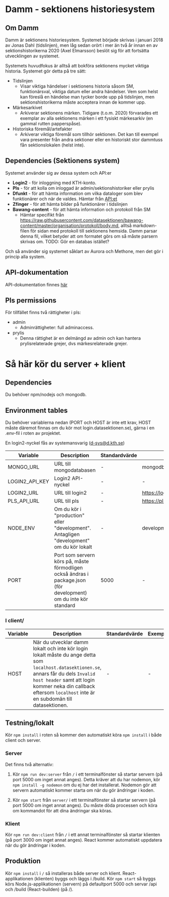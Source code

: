 # Damm - sektionens historiesystem
## Om Damm
Damm är sektionens historiesystem. Systemet började skrivas i januari 2018 av Jonas Dahl (tidslinjen), men låg sedan orört i mer än två år innan en av sektionshistorikerna 2020 (Axel Elmarsson) beslöt sig för att fortsätta utvecklingen av systemet.

Systemets huvudfokus är alltså att bokföra sektionens mycket viktiga historia. Systemet gör detta på tre sätt:
- Tidslinjen
    - Visar viktiga händelser i sektionens historia såsom SM, funktionärsval, viktiga datum eller andra händelser. Vem som helst kan föreslå en händelse man tycker borde upp på tidslinjen, men sektionshistorikerna måste acceptera innan de kommer upp.
- Märkesarkivet
    - Arkiverar sektionens märken. Tidigare (t.o.m. 2020) förvarades ett exemplar av alla sektionens märken i ett fysiskt märkesarkiv (en gammal rutten papperspåse).
- Historiska föremål/artefakter
    - Arkiverar viktiga föremål som tillhör sektionen. Det kan till exempel vara presenter från andra sektioner eller en historiskt stor dammtuss fån sektionslokalen (helst inte).

## Dependencies (Sektionens system)
Systemet använder sig av dessa system och API:er
- **Login2** - för inloggning med KTH-konto.
- **Pls** - för att kolla om inloggad är admin/sektionshistoriker eller prylis
- **Dfunkt** - för att hämta information om vilka dataloger som blev funktionärer och när de valdes. Hämtar från [API:et](https://github.com/datasektionen/dfunkt)
- **Zfinger** - för att hämta bilder på funktionärer i tidslinjen
- **Bawang-content** - för att hämta information och protokoll från SM
    - Hämtar specifikt från https://raw.githubusercontent.com/datasektionen/bawang-content/master/organisation/protokoll/body.md, alltså markdown-filen för sidan med protokoll till sektionens hemsida. Damm parsar denna fil, vilket betyder att om formatet görs om så måste parsern skrivas om. TODO: Gör en databas istället?

Och så använder sig systemet såklart av Aurora och Methone, men det gör i princip alla system.

## API-dokumentation
API-dokumentation finnes [här](API.md)

## Pls permissions
För tillfället finns två rättigheter i pls:
- admin
    - Adminrättigheter: full adminaccess.
- prylis
    - Denna rättighet är en delmängd av admin och kan hantera prylisrelaterade grejer, dvs märkesrelaterade grejer.

# Så här kör du server + klient
## Dependencies
Du behöver npm/nodejs och mongodb.

## Environment tables
Du behöver variablerna nedan (PORT och HOST är inte ett krav, HOST måste däremot finnas om du kör mot login.datasektionen.se), gärna i en .env-fil i roten av projektet.

En login2-nyckel fås av systemansvarig (d-sys@d.kth.se)

| Variable              | Description                           | Standardvärde | Exempelvärde |
|-----------------------|---------------------------------------| --------------| ------------ |
| MONGO_URL             | URL till mongodatabasen               | -             | mongodb://localhost:27017/damm |
| LOGIN2_API_KEY        | Login2 API-nyckel                     | -             | - |
| LOGIN2_URL            | URL till login2                       | -             | https://login.datasektionen.se |
| PLS_API_URL           | URL till pls                          | -             | https://pls.datasektionen.se/api |
| NODE_ENV              | Om du kör i "production" eller "development". Antagligen "development" om du kör lokalt | - | development |
| PORT                  | Port som servern körs på, måste förmodligen också ändras i package.json (för development) om du inte kör standard | 5000 | - |

### I client/
| Variable              | Description                           | Standardvärde | Exempelvärde |
|-----------------------|---------------------------------------| --------------| ------------ |
| HOST                  | När du utvecklar damm lokalt och inte kör login lokalt måste du ange detta som `localhost.datasektionen.se`, annars får du dels `Invalid host header` samt att login kommer neka din callback eftersom `localhost` inte är en subdomän till datasektionen. | -             | - |

## Testning/lokalt

Kör ```npm install``` i roten så kommer den automatiskt köra ```npm install``` i både client och server.

### Server
Det finns två alternativ:

1. Kör ```npm run dev:server``` från ```/``` i ett terminalfönster så startar servern (på port 5000 om inget annat anges). Detta kräver att du har nodemon, kör ```npm install -g nodemon``` om du ej har det installerat. Nodemon gör att servern automatiskt kommer starta om när du gör ändringar i koden.

2. Kör ```npm start``` från ```server/``` i ett terminalfönster så startar servern (på port 5000 om inget annat anges). Du måste döda processen och köra om kommandot för att dina ändringar ska köras.

### Klient
Kör ```npm run dev:client``` från ```/``` i ett annat terminalfönster så startar klienten (på port 3000 om inget annat anges). React kommer automatiskt uppdatera när du gör ändringar i koden.

## Produktion
Kör ```npm install``` i ```/``` så installeras både server och klient. React-applikationen (klienten) byggs och läggs i /build.
Kör ```npm start``` så byggs körs Node.js-applikationen (servern) på defaultport 5000 och servar /api och /build (React-builden) (på /).
